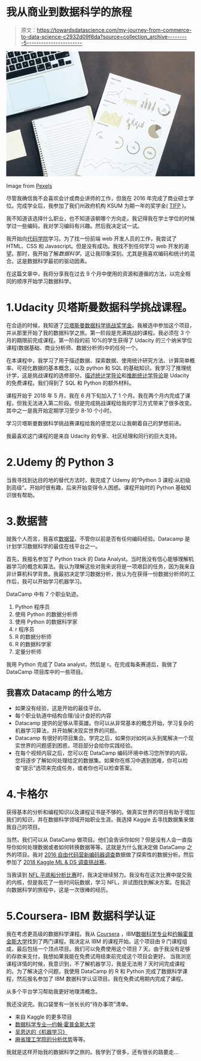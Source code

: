 # 我从商业到数据科学的旅程

> 原文：<https://towardsdatascience.com/my-journey-from-commerce-to-data-science-c2932d09f6da?source=collection_archive---------5----------------------->

![](img/f7160e51a1fd305d85e8793540cc401e.png)

Image from [Pexels](https://www.pexels.com/)

尽管我确信我不会喜欢会计或商业讲师的工作，但我在 2016 年完成了商业硕士学位。完成学业后，我参加了我们州政府机构 KSUM 为期一年的奖学金( [TIFP](https://startupmission.kerala.gov.in/fellows) )。

我不知道该选择什么职业，也不知道该朝哪个方向走。我记得我在学士学位的时候学过一些编码，我对学习编码有兴趣。然后我决定试一试。

我开始向[代码学院](https://www.codecademy.com)学习。为了找一份前端 web 开发人员的工作，我尝试了 HTML、CSS 和 Javascript。但是没有成功。我找不到任何学习 web 开发的渴望。那时，我开始了解*数据科学*，这让我印象深刻。尤其是我喜欢编码和统计的混合。这是数据科学最初的驱动因素。

在这篇文章中，我将分享我在过去 9 个月中使用的资源和遵循的方法，以完全相同的顺序开始学习数据科学。

# 1.Udacity 贝塔斯曼数据科学挑战课程。

在合适的时候，我知道了[贝塔斯曼数据科学挑战奖学金](https://www.udacity.com/bertelsmann-data-scholarships)。我被选中参加这个项目，并从那里开始了我的数据科学之旅。第一阶段是充满挑战的课程。我必须在 3 个月的期限前完成课程。第一阶段的前 10%的学生获得了 Udacity 的三个纳米学位课程(数据基础、商业分析师、数据分析师)中的任何一个。

在本课程中，我学习了用于描述数据、探索数据、使用统计研究方法、计算简单概率、可视化数据的基本概念，以及 python 和 SQL 的基础知识。我学习了推理统计学，这是挑战课程的选修部分。[描述统计学导论](https://in.udacity.com/course/intro-to-descriptive-statistics--ud827)和[推断统计学导论](https://in.udacity.com/course/intro-to-inferential-statistics--ud201)是 Udacity 的免费课程。我们得到了 SQL 和 Python 的额外材料。

课程开始于 2018 年 5 月，我在 6 月下旬加入了 1 个月。我在两个月内完成了课程，但我无法进入第二阶段。但是完成挑战课程给我的学习方式带来了很多改变。其中之一是我开始定期学习至少 8-10 个小时。

学习贝塔斯曼数据科学挑战赛课程给我的感觉足以让我朝着自己的梦想前进。

我最喜欢这门课程的是来自 Udacity 的专家、社区经理和同行的巨大支持。

# 2.Udemy 的 Python 3

当我寻找到达目的地的替代方法时，我完成了 Udemy 的“Python 3 课程:从初级到高级”。开始时很有趣，后来开始变得令人困惑。课程开始时的 Python 基础知识很有帮助。

# 3.数据营

就我个人而言，我喜欢[数据营](https://www.datacamp.com/)。不管你以前是否有任何编码经验。Datacamp 是计划学习数据科学的最佳在线平台之一。

首先，我报名参加了 Python track 的 Data Analyst。当时我没有信心能够理解机器学习的概念和算法。我认为理解这些对我来说将是一项艰巨的任务，因为我来自非计算机科学背景。我最初决定学习数据分析，我认为在获得一份数据分析师的工作后，我可以开始学习机器学习。

DataCamp 中有 7 个职业轨迹。

1.  Python 程序员
2.  使用 Python 的数据分析师
3.  使用 Python 的数据科学家
4.  r 程序员
5.  R 的数据分析师
6.  R 的数据科学家
7.  定量分析师

我用 Python 完成了 Data analyst，然后是 r。在完成每条赛道后，我做了 DataCamp 项目库中的一些项目。

## **我喜欢 Datacamp 的什么地方**

*   如果没有经验，这是开始的最佳平台。
*   每个职业轨道中结构合理/设计良好的内容
*   Datacamp 提供的足够从零英雄。你可以从非常基本的概念开始，学习复杂的机器学习算法，并开始解决现实世界的问题。
*   Datacamp 有很好的项目集合。学完之后，如果你对如何从头到尾解决一个现实世界的问题感到困惑，项目部分会给你实践经验。
*   在每个视频内容之后，您可以在 DataCamp 编码环境中练习您所学的内容。您将逐步了解如何处理给定的数据集。如果你在练习中遇到困难，你可以检查“提示”选项来完成任务，或者你也可以检查答案。

# 4.卡格尔

获得基本的分析和编程知识以及课程证书是不够的。做真实世界的项目有助于增加我们的知识，并在数据科学领域开始职业生涯。我选择 Kaggle 去寻找数据集来做我自己的项目。

当然，我们可以从 DataCamp 做项目。他们会告诉你如何？但是没有人会一直指导你如何处理数据或者如何转换数据等等。这就是为什么我决定做 DataCamp 之外的项目。我对 [2016 自由代码营新编码器调查](https://www.kaggle.com/freecodecamp/2016-new-coder-survey-)数据做了探索性的数据分析。然后参加了 [2018 Kaggle ML & DS 调查挑战赛](https://www.kaggle.com/kaggle/kaggle-survey-2018)。

当我读到 [NFL 平底船分析比赛](https://www.kaggle.com/c/NFL-Punt-Analytics-Competition)时，我决定继续努力。我没有在这次比赛中提交我的内核，但是我花了一些时间玩数据，学习 NFL，并试图找到解决方案。在我迈向数据科学的旅程中，这是一次很棒的经历。

# 5.Coursera- IBM 数据科学认证

我在考虑更高级的数据科学课程。我从 [Coursera](https://www.coursera.org/) ，IBM[数据科学专业](https://www.coursera.org/specializations/ibm-data-science-professional-certificate)和[约翰霍普金斯大学](https://www.coursera.org/specializations/jhu-data-science)找到了两门课程。我决定从 IBM 的课程开始。这个项目由 9 门课程组成，最后包括一个顶点项目。我们可以免费使用这个项目 7 天。由于我没有足够的存款来支付，我想如果我能在免费试用结束前完成这个项目会更好。
当我浏览课程详情的时候，我意识到，不了解机器学习，我是无法用 7 天时间完成课程的。为了解决这个问题，我使用 DataCamp 的 R 和 Python 完成了数据科学课程，然后报名参加了 IBM 数据科学认证项目。我在免费试用期内完成了课程。

从多个平台学习帮助我更好地理清概念。

我还没说完。我口袋里有一张长长的“待办事项”清单。

*   来自 Kaggle 的更多项目
*   [数据科学专业—约翰·霍普金斯大学](https://www.coursera.org/specializations/jhu-data-science)
*   [吴恩达的《机器学习》](https://www.coursera.org/learn/machine-learning)
*   [麻省理工学院的分析优势](https://www.edx.org/course/the-analytics-edge-0)等等。

我就是这样开始我的数据科学之旅的。我学到了很多，还有很长的路要走…